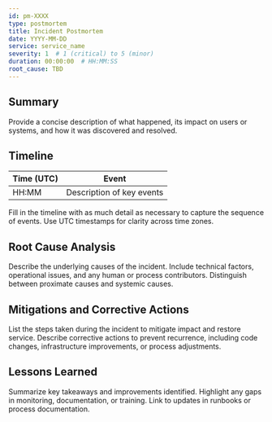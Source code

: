 ```yaml
---
id: pm-XXXX
type: postmortem
title: Incident Postmortem
date: YYYY-MM-DD
service: service_name
severity: 1  # 1 (critical) to 5 (minor)
duration: 00:00:00  # HH:MM:SS
root_cause: TBD
---
```


## Summary

Provide a concise description of what happened, its impact on users or systems,
and how it was discovered and resolved.

## Timeline

| Time (UTC) | Event |
|-----------|-------|
| HH:MM | Description of key events |

Fill in the timeline with as much detail as necessary to capture the sequence of
events.  Use UTC timestamps for clarity across time zones.

## Root Cause Analysis

Describe the underlying causes of the incident.  Include technical factors,
operational issues, and any human or process contributors.  Distinguish between
proximate causes and systemic causes.

## Mitigations and Corrective Actions

List the steps taken during the incident to mitigate impact and restore service.
Describe corrective actions to prevent recurrence, including code changes,
infrastructure improvements, or process adjustments.

## Lessons Learned

Summarize key takeaways and improvements identified.  Highlight any gaps in
monitoring, documentation, or training.  Link to updates in runbooks or
process documentation.